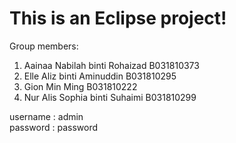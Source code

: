 <h1>This is an Eclipse project!</h1>

Group members:
1) Aainaa Nabilah binti Rohaizad 	B031810373
2) Elle Aliz binti Aminuddin		B031810295
3) Gion Min Ming			B031810222
4) Nur Alis Sophia binti Suhaimi 	B031810299

username : admin
<br>
password : password

